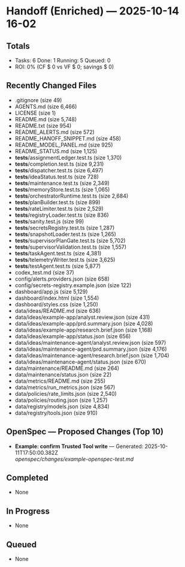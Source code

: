 # Handoff (Enriched) — 2025-10-14 16-02
## Totals
- Tasks: 6  Done: 1  Running: 5  Queued: 0
- ROI: 0% (CF $ 0 vs VF $ 0; savings $ 0)
## Recently Changed Files
- .gitignore (size 49)
- AGENTS.md (size 6,466)
- LICENSE (size 1)
- README.md (size 5,748)
- README.txt (size 954)
- README_ALERTS.md (size 572)
- README_HANOFF_SNIPPET.md (size 458)
- README_MODEL_PANEL.md (size 925)
- README_STATUS.md (size 1,125)
- __tests__/assignmentLedger.test.ts (size 1,370)
- __tests__/completion.test.ts (size 9,231)
- __tests__/dispatcher.test.ts (size 6,497)
- __tests__/ideaStatus.test.ts (size 728)
- __tests__/maintenance.test.ts (size 2,349)
- __tests__/memoryStore.test.ts (size 1,065)
- __tests__/orchestratorRuntime.test.ts (size 2,684)
- __tests__/planBuilder.test.ts (size 899)
- __tests__/rateLimiter.test.ts (size 2,529)
- __tests__/registryLoader.test.ts (size 836)
- __tests__/sanity.test.js (size 99)
- __tests__/secretsRegistry.test.ts (size 1,287)
- __tests__/snapshotLoader.test.ts (size 1,265)
- __tests__/supervisorPlanGate.test.ts (size 5,702)
- __tests__/supervisorValidation.test.ts (size 1,557)
- __tests__/taskAgent.test.ts (size 4,381)
- __tests__/telemetryWriter.test.ts (size 3,625)
- __tests__/testAgent.test.ts (size 5,877)
- codex_test.md (size 37)
- config/alerts.providers.json (size 658)
- config/secrets-registry.example.json (size 122)
- dashboard/app.js (size 5,129)
- dashboard/index.html (size 1,554)
- dashboard/styles.css (size 1,250)
- data/ideas/README.md (size 636)
- data/ideas/example-app/analyst.review.json (size 431)
- data/ideas/example-app/prd.summary.json (size 4,028)
- data/ideas/example-app/research.brief.json (size 1,168)
- data/ideas/example-app/status.json (size 656)
- data/ideas/maintenance-agent/analyst.review.json (size 597)
- data/ideas/maintenance-agent/prd.summary.json (size 4,176)
- data/ideas/maintenance-agent/research.brief.json (size 1,704)
- data/ideas/maintenance-agent/status.json (size 670)
- data/maintenance/README.md (size 264)
- data/maintenance/status.json (size 22)
- data/metrics/README.md (size 255)
- data/metrics/run_metrics.json (size 567)
- data/policies/rate_limits.json (size 2,540)
- data/policies/routing.json (size 1,257)
- data/registry/models.json (size 4,834)
- data/registry/tools.json (size 910)
## OpenSpec — Proposed Changes (Top 10)
- **Example: confirm Trusted Tool write** — Generated: 2025-10-11T17:50:00.382Z  
  _openspec/changes/example-openspec-test.md_
## Completed
- None
## In Progress
- None
## Queued
- None